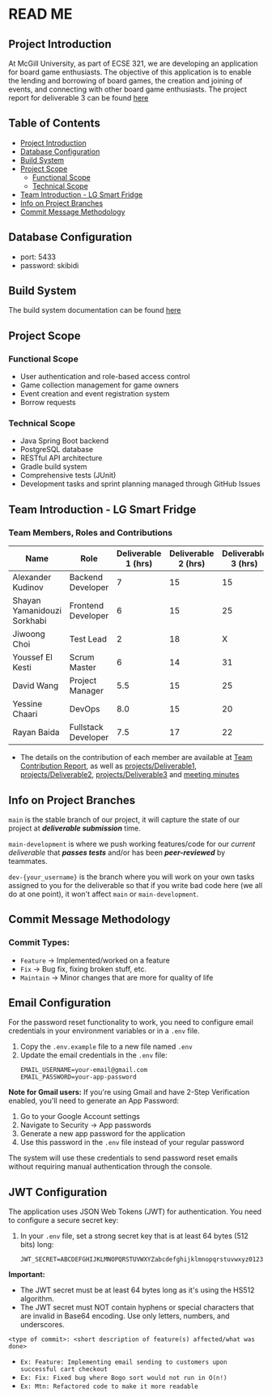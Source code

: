 # READ ME

## Project Introduction

At McGill University, as part of ECSE 321, we are developing an application for board game enthusiasts. The objective of this application is to enable the lending and borrowing of board games, the creation and joining of events, and connecting with other board game enthusiasts. The project report for deliverable 3 can be found [here](https://github.com/McGill-ECSE321-Winter2025/project-group-8/wiki/Project-Report-3)

## Table of Contents

- [Project Introduction](#project-introduction)
- [Database Configuration](#database-configuration)
- [Build System](#build-system)
- [Project Scope](#project-scope)
  - [Functional Scope](#functional-scope)
  - [Technical Scope](#technical-scope)
- [Team Introduction - LG Smart Fridge](#team-introduction---lg-smart-fridge)
- [Info on Project Branches](#info-on-project-branches)
- [Commit Message Methodology](#commit-message-methodology)

  
## Database Configuration
- port: 5433
- password: skibidi

## Build System
The build system documentation can be found [here](https://github.com/McGill-ECSE321-Winter2025/project-group-8/wiki/Build-System-Documentation)

## Project Scope
### Functional Scope
- User authentication and role-based access control
-  Game collection management for game owners
-  Event creation and event registration system
-   Borrow requests

### Technical Scope
- Java Spring Boot backend
- PostgreSQL database
- RESTful API architecture
- Gradle build system
- Comprehensive tests (JUnit)
- Development tasks and sprint planning managed through GitHub Issues

## Team Introduction - LG Smart Fridge
### Team Members, Roles and Contributions

| Name                              | Role                  | Deliverable 1 (hrs) | Deliverable 2 (hrs) | Deliverable 3 (hrs) | Total Hours |
|-----------------------------------|-----------------------|---------------------|---------------------|---------------------|-------------|
| Alexander Kudinov                | Backend Developer     | 7                   | 15                   | 15                  | 37           |
| Shayan Yamanidouzi Sorkhabi       | Frontend Developer    | 6                   | 15                   | 25                   | 46           |
| Jiwoong Choi                      | Test Lead            | 2                   | 18                   | X                   | X           |
| Youssef El Kesti                  | Scrum Master         | 6                   | 14                   | 31                  | 51           |
| David Wang                        | Project Manager      | 5.5                   | 15                   | 25                   | 45.5           |
| Yessine Chaari                    | DevOps               | 8.0                   | 15                   | 20                   | X           |
| Rayan Baida                       | Fullstack Developer  | 7.5                   | 17                   | 22                   | 46.5           |
- The details on the contribution of each member are available at [Team Contribution Report](https://github.com/McGill-ECSE321-Winter2025/project-group-8/wiki/Team-contributions#team-contributions), as well as [projects/Deliverable1](https://github.com/orgs/McGill-ECSE321-Winter2025/projects/22), [projects/Deliverable2](https://github.com/orgs/McGill-ECSE321-Winter2025/projects/34), [projects/Deliverable3](https://github.com/orgs/McGill-ECSE321-Winter2025/projects/37) and [meeting minutes](https://github.com/McGill-ECSE321-Winter2025/project-group-8/wiki/Project-report#meeting-minutes)

## Info on Project Branches

```main``` is the stable branch of our project, it will capture the state of our project at ***deliverable submission*** time.

```main-development``` is where we push working features/code for our *current deliverable* that 
***passes tests*** and/or has been ***peer-reviewed*** by teammates.

```dev-{your_username}``` is the branch where you will work on your own tasks assigned to you for the deliverable so that if 
you write bad code here (we all do at one point), it won't affect ```main``` or ```main-development```.

## Commit Message Methodology

### Commit Types:
* ```Feature``` -> Implemented/worked on a feature
* ```Fix``` -> Bug fix, fixing broken stuff, etc.
* ```Maintain``` -> Minor changes that are more for quality of life




## Email Configuration

For the password reset functionality to work, you need to configure email credentials in your environment variables or in a `.env` file.

1. Copy the `.env.example` file to a new file named `.env` 
2. Update the email credentials in the `.env` file:
   ```
   EMAIL_USERNAME=your-email@gmail.com
   EMAIL_PASSWORD=your-app-password
   ```

**Note for Gmail users:** If you're using Gmail and have 2-Step Verification enabled, you'll need to generate an App Password:
1. Go to your Google Account settings
2. Navigate to Security → App passwords
3. Generate a new app password for the application
4. Use this password in the `.env` file instead of your regular password

The system will use these credentials to send password reset emails without requiring manual authentication through the console.

## JWT Configuration

The application uses JSON Web Tokens (JWT) for authentication. You need to configure a secure secret key:

1. In your `.env` file, set a strong secret key that is at least 64 bytes (512 bits) long:
   ```
   JWT_SECRET=ABCDEFGHIJKLMNOPQRSTUVWXYZabcdefghijklmnopqrstuvwxyz0123456789ABCDEFGHIJKLMNOPQRSTUVWXYZab
   ```

**Important:** 
- The JWT secret must be at least 64 bytes long as it's using the HS512 algorithm.
- The JWT secret must NOT contain hyphens or special characters that are invalid in Base64 encoding. Use only letters, numbers, and underscores.

```<type of commit>: <short description of feature(s) affected/what was done>```

* ```Ex: Feature: Implementing email sending to customers upon successful cart checkout```
* ```Ex: Fix: Fixed bug where Bogo sort would not run in O(n!)```
* ```Ex: Mtn: Refactored code to make it more readable```
